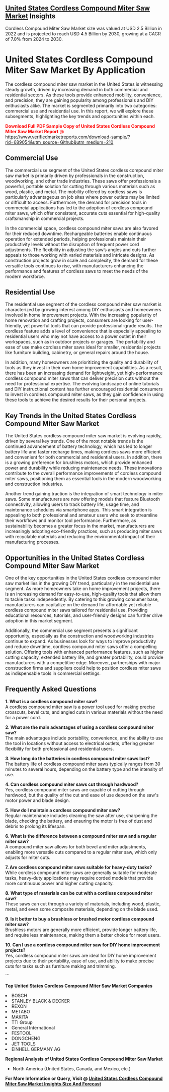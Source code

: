 <h2><a href="https://www.verifiedmarketreports.com/download-sample/?rid=689054&amp;utm_source=Github&amp;utm_medium=210" target="_blank">United States Cordless Compound Miter Saw Market</a> Insights</h2><p>Cordless Compound Miter Saw Market size was valued at USD 2.5 Billion in 2022 and is projected to reach USD 4.5 Billion by 2030, growing at a CAGR of 7.0% from 2024 to 2030.</p><p><h1>United States Cordless Compound Miter Saw Market By Application</h1><p>The cordless compound miter saw market in the United States is witnessing steady growth, driven by increasing demand in both commercial and residential sectors. As these tools provide enhanced mobility, convenience, and precision, they are gaining popularity among professionals and DIY enthusiasts alike. The market is segmented primarily into two categories: commercial use and residential use. In this report, we will explore these subsegments, highlighting the key trends and opportunities within each. <p><span class=""><span style="color: #ff0000;"><strong>Download Full PDF Sample Copy of United States Cordless Compound Miter Saw Market Report</strong> @ </span><a href="https://www.verifiedmarketreports.com/download-sample/?rid=689054&amp;utm_source=Github&amp;utm_medium=210" target="_blank">https://www.verifiedmarketreports.com/download-sample/?rid=689054&amp;utm_source=Github&amp;utm_medium=210</a></span></p></p><h2>Commercial Use</h2><p>The commercial use segment of the United States cordless compound miter saw market is primarily driven by professionals in the construction, woodworking, and other trade industries. These saws offer professionals a powerful, portable solution for cutting through various materials such as wood, plastic, and metal. The mobility offered by cordless saws is particularly advantageous on job sites where power outlets may be limited or difficult to access. Furthermore, the demand for precision tools in commercial applications has led to the adoption of cordless compound miter saws, which offer consistent, accurate cuts essential for high-quality craftsmanship in commercial projects.</p><p>In the commercial space, cordless compound miter saws are also favored for their reduced downtime. Rechargeable batteries enable continuous operation for extended periods, helping professionals maintain their productivity levels without the disruption of frequent power cord adjustments. The flexibility in adjusting the saw’s angles and cuts further appeals to those working with varied materials and intricate designs. As construction projects grow in scale and complexity, the demand for these versatile tools continues to rise, with manufacturers enhancing the performance and features of cordless saws to meet the needs of the modern workforce.</p><h2>Residential Use</h2><p>The residential use segment of the cordless compound miter saw market is characterized by growing interest among DIY enthusiasts and homeowners involved in home improvement projects. With the increasing popularity of home renovation and crafting projects, consumers are looking for user-friendly, yet powerful tools that can provide professional-grade results. The cordless feature adds a level of convenience that is especially appealing to residential users who may not have access to a power outlet in their workspaces, such as in outdoor projects or garages. The portability and ease of use make cordless miter saws ideal for smaller, residential projects like furniture building, cabinetry, or general repairs around the house.</p><p>In addition, many homeowners are prioritizing the quality and durability of tools as they invest in their own home improvement capabilities. As a result, there has been an increasing demand for lightweight, yet high-performance cordless compound miter saws that can deliver precision cuts without the need for professional expertise. The evolving landscape of online tutorials and DIY instructional content has further encouraged residential consumers to invest in cordless compound miter saws, as they gain confidence in using these tools to achieve the desired results for their personal projects.</p><h2>Key Trends in the United States Cordless Compound Miter Saw Market</h2><p>The United States cordless compound miter saw market is evolving rapidly, driven by several key trends. One of the most notable trends is the continued advancement of battery technology, which has led to longer battery life and faster recharge times, making cordless saws more efficient and convenient for both commercial and residential users. In addition, there is a growing preference for brushless motors, which provide enhanced power and durability while reducing maintenance needs. These innovations contribute to the overall performance improvements of cordless compound miter saws, positioning them as essential tools in the modern woodworking and construction industries.</p><p>Another trend gaining traction is the integration of smart technology in miter saws. Some manufacturers are now offering models that feature Bluetooth connectivity, allowing users to track battery life, usage time, and maintenance schedules via smartphone apps. This smart integration is appealing to both professional and amateur users who seek to streamline their workflows and monitor tool performance. Furthermore, as sustainability becomes a greater focus in the market, manufacturers are increasingly adopting eco-friendly practices, such as producing miter saws with recyclable materials and reducing the environmental impact of their manufacturing processes.</p><h2>Opportunities in the United States Cordless Compound Miter Saw Market</h2><p>One of the key opportunities in the United States cordless compound miter saw market lies in the growing DIY trend, particularly in the residential use segment. As more homeowners take on home improvement projects, there is an increasing demand for easy-to-use, high-quality tools that allow them to tackle tasks independently. By catering to this growing consumer base, manufacturers can capitalize on the demand for affordable yet reliable cordless compound miter saws tailored for residential use. Providing educational resources, tutorials, and user-friendly designs can further drive adoption in this market segment.</p><p>Additionally, the commercial use segment presents a significant opportunity, especially as the construction and woodworking industries continue to expand. As businesses look for ways to improve productivity and reduce downtime, cordless compound miter saws offer a compelling solution. Offering tools with enhanced performance features, such as higher cutting capacity, extended battery life, and greater portability, could provide manufacturers with a competitive edge. Moreover, partnerships with major construction firms and suppliers could help to position cordless miter saws as indispensable tools in commercial settings.</p><h2>Frequently Asked Questions</h2><p><strong>1. What is a cordless compound miter saw?</strong><br> A cordless compound miter saw is a power tool used for making precise crosscuts, bevel cuts, and angled cuts in various materials without the need for a power cord.</p><p><strong>2. What are the main advantages of using a cordless compound miter saw?</strong><br> The main advantages include portability, convenience, and the ability to use the tool in locations without access to electrical outlets, offering greater flexibility for both professional and residential users.</p><p><strong>3. How long do the batteries in cordless compound miter saws last?</strong><br> The battery life of cordless compound miter saws typically ranges from 30 minutes to several hours, depending on the battery type and the intensity of use.</p><p><strong>4. Can cordless compound miter saws cut through hardwood?</strong><br> Yes, cordless compound miter saws are capable of cutting through hardwood, but the quality of the cut and ease of use depend on the saw's motor power and blade design.</p><p><strong>5. How do I maintain a cordless compound miter saw?</strong><br> Regular maintenance includes cleaning the saw after use, sharpening the blade, checking the battery, and ensuring the motor is free of dust and debris to prolong its lifespan.</p><p><strong>6. What is the difference between a compound miter saw and a regular miter saw?</strong><br> A compound miter saw allows for both bevel and miter adjustments, enabling more versatile cuts compared to a regular miter saw, which only adjusts for miter cuts.</p><p><strong>7. Are cordless compound miter saws suitable for heavy-duty tasks?</strong><br> While cordless compound miter saws are generally suitable for moderate tasks, heavy-duty applications may require corded models that provide more continuous power and higher cutting capacity.</p><p><strong>8. What type of materials can be cut with a cordless compound miter saw?</strong><br> These saws can cut through a variety of materials, including wood, plastic, metal, and even some composite materials, depending on the blade used.</p><p><strong>9. Is it better to buy a brushless or brushed motor cordless compound miter saw?</strong><br> Brushless motors are generally more efficient, provide longer battery life, and require less maintenance, making them a better choice for most users.</p><p><strong>10. Can I use a cordless compound miter saw for DIY home improvement projects?</strong><br> Yes, cordless compound miter saws are ideal for DIY home improvement projects due to their portability, ease of use, and ability to make precise cuts for tasks such as furniture making and trimming.</p>```</p><p><strong>Top United States Cordless Compound Miter Saw Market Companies</strong></p><div data-test-id=""><p><li>BOSCH</li><li> STANLEY BLACK & DECKER</li><li> REXON</li><li> METABO</li><li> MAKITA</li><li> TTI Group</li><li> General International</li><li> FESTOOL</li><li> DONGCHENG</li><li> JET TOOLS</li><li> EINHELL GERMANY AG</li></p><div><strong>Regional Analysis of&nbsp;United States Cordless Compound Miter Saw Market</strong></div><ul><li dir="ltr"><p dir="ltr">North America&nbsp;(United States, Canada, and Mexico, etc.)</p></li></ul><p><strong>For More Information or Query, Visit @&nbsp;</strong><strong><a href="https://www.verifiedmarketreports.com/product/cordless-compound-miter-saw-market/?utm_source=Github&amp;utm_medium=210" target="_blank">United States Cordless Compound Miter Saw Market Insights Size And Forecast</a></strong></p></div>
